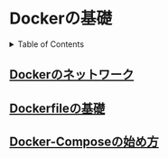 # Dockerの基礎

<!-- START doctoc generated TOC please keep comment here to allow auto update -->
<!-- DON'T EDIT THIS SECTION, INSTEAD RE-RUN doctoc TO UPDATE -->
<details>
<summary>Table of Contents</summary>

- [Dockerのネットワーク](#docker%E3%81%AE%E3%83%8D%E3%83%83%E3%83%88%E3%83%AF%E3%83%BC%E3%82%AF)
- [Dockerfileの基礎](#dockerfile%E3%81%AE%E5%9F%BA%E7%A4%8E)
- [Docker-Composeの始め方](#docker-compose%E3%81%AE%E5%A7%8B%E3%82%81%E6%96%B9)

</details>
<!-- END doctoc generated TOC please keep comment here to allow auto update -->

## [Dockerのネットワーク](./networking)

## [Dockerfileの基礎](./dockerfile)

## [Docker-Composeの始め方](./docker-compose)